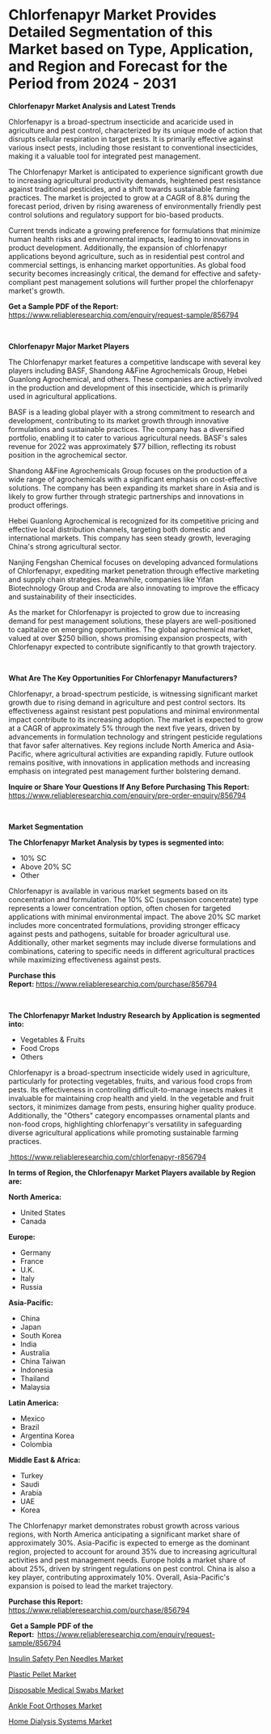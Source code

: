 <p><h1>Chlorfenapyr Market Provides Detailed Segmentation of this Market based on Type, Application, and Region and Forecast for the Period from 2024 - 2031</h1></p><p><strong>Chlorfenapyr Market Analysis and Latest Trends</strong></p>
<p><p>Chlorfenapyr is a broad-spectrum insecticide and acaricide used in agriculture and pest control, characterized by its unique mode of action that disrupts cellular respiration in target pests. It is primarily effective against various insect pests, including those resistant to conventional insecticides, making it a valuable tool for integrated pest management. </p><p>The Chlorfenapyr Market is anticipated to experience significant growth due to increasing agricultural productivity demands, heightened pest resistance against traditional pesticides, and a shift towards sustainable farming practices. The market is projected to grow at a CAGR of 8.8% during the forecast period, driven by rising awareness of environmentally friendly pest control solutions and regulatory support for bio-based products. </p><p>Current trends indicate a growing preference for formulations that minimize human health risks and environmental impacts, leading to innovations in product development. Additionally, the expansion of chlorfenapyr applications beyond agriculture, such as in residential pest control and commercial settings, is enhancing market opportunities. As global food security becomes increasingly critical, the demand for effective and safety-compliant pest management solutions will further propel the chlorfenapyr market's growth.</p></p>
<p><strong>Get a Sample PDF of the Report:&nbsp;</strong> <a href="https://www.reliableresearchiq.com/enquiry/request-sample/856794?utm_campaign=1123&utm_medium=2&utm_source=Github&utm_content=ia&utm_term=09112024&utm_id=chlorfenapyr">https://www.reliableresearchiq.com/enquiry/request-sample/856794</a></p>
<p>&nbsp;</p>
<p><strong>Chlorfenapyr Major Market Players</strong></p>
<p><p>The Chlorfenapyr market features a competitive landscape with several key players including BASF, Shandong A&Fine Agrochemicals Group, Hebei Guanlong Agrochemical, and others. These companies are actively involved in the production and development of this insecticide, which is primarily used in agricultural applications.</p><p>BASF is a leading global player with a strong commitment to research and development, contributing to its market growth through innovative formulations and sustainable practices. The company has a diversified portfolio, enabling it to cater to various agricultural needs. BASF's sales revenue for 2022 was approximately $77 billion, reflecting its robust position in the agrochemical sector.</p><p>Shandong A&Fine Agrochemicals Group focuses on the production of a wide range of agrochemicals with a significant emphasis on cost-effective solutions. The company has been expanding its market share in Asia and is likely to grow further through strategic partnerships and innovations in product offerings.</p><p>Hebei Guanlong Agrochemical is recognized for its competitive pricing and effective local distribution channels, targeting both domestic and international markets. This company has seen steady growth, leveraging China's strong agricultural sector.</p><p>Nanjing Fengshan Chemical focuses on developing advanced formulations of Chlorfenapyr, expediting market penetration through effective marketing and supply chain strategies. Meanwhile, companies like Yifan Biotechnology Group and Croda are also innovating to improve the efficacy and sustainability of their insecticides.</p><p>As the market for Chlorfenapyr is projected to grow due to increasing demand for pest management solutions, these players are well-positioned to capitalize on emerging opportunities. The global agrochemical market, valued at over $250 billion, shows promising expansion prospects, with Chlorfenapyr expected to contribute significantly to that growth trajectory.</p></p>
<p>&nbsp;</p>
<p><strong>What Are The Key Opportunities For Chlorfenapyr Manufacturers?</strong></p>
<p><p>Chlorfenapyr, a broad-spectrum pesticide, is witnessing significant market growth due to rising demand in agriculture and pest control sectors. Its effectiveness against resistant pest populations and minimal environmental impact contribute to its increasing adoption. The market is expected to grow at a CAGR of approximately 5% through the next five years, driven by advancements in formulation technology and stringent pesticide regulations that favor safer alternatives. Key regions include North America and Asia-Pacific, where agricultural activities are expanding rapidly. Future outlook remains positive, with innovations in application methods and increasing emphasis on integrated pest management further bolstering demand.</p></p>
<p><strong>Inquire or Share Your Questions If Any Before Purchasing This Report:</strong> <a href="https://www.reliableresearchiq.com/enquiry/pre-order-enquiry/856794?utm_campaign=1123&utm_medium=2&utm_source=Github&utm_content=ia&utm_term=09112024&utm_id=chlorfenapyr">https://www.reliableresearchiq.com/enquiry/pre-order-enquiry/856794</a></p>
<p>&nbsp;</p>
<p><strong>Market Segmentation</strong></p>
<p><strong>The Chlorfenapyr Market Analysis by types is segmented into:</strong></p>
<p><ul><li>10% SC</li><li>Above 20% SC</li><li>Other</li></ul></p>
<p><p>Chlorfenapyr is available in various market segments based on its concentration and formulation. The 10% SC (suspension concentrate) type represents a lower concentration option, often chosen for targeted applications with minimal environmental impact. The above 20% SC market includes more concentrated formulations, providing stronger efficacy against pests and pathogens, suitable for broader agricultural use. Additionally, other market segments may include diverse formulations and combinations, catering to specific needs in different agricultural practices while maximizing effectiveness against pests.</p></p>
<p><strong>Purchase this Report:&nbsp;</strong><a href="https://www.reliableresearchiq.com/purchase/856794?utm_campaign=1123&utm_medium=2&utm_source=Github&utm_content=ia&utm_term=09112024&utm_id=chlorfenapyr">https://www.reliableresearchiq.com/purchase/856794</a></p>
<p>&nbsp;</p>
<p><strong>The Chlorfenapyr Market Industry Research by Application is segmented into:</strong></p>
<p><ul><li>Vegetables & Fruits</li><li>Food Crops</li><li>Others</li></ul></p>
<p><p>Chlorfenapyr is a broad-spectrum insecticide widely used in agriculture, particularly for protecting vegetables, fruits, and various food crops from pests. Its effectiveness in controlling difficult-to-manage insects makes it invaluable for maintaining crop health and yield. In the vegetable and fruit sectors, it minimizes damage from pests, ensuring higher quality produce. Additionally, the "Others" category encompasses ornamental plants and non-food crops, highlighting chlorfenapyr's versatility in safeguarding diverse agricultural applications while promoting sustainable farming practices.</p></p>
<p><a href="https://www.reliableresearchiq.com/chlorfenapyr-r856794?utm_campaign=1123&utm_medium=2&utm_source=Github&utm_content=ia&utm_term=09112024&utm_id=chlorfenapyr">&nbsp;https://www.reliableresearchiq.com/chlorfenapyr-r856794</a></p>
<p><strong>In terms of Region, the Chlorfenapyr Market Players available by Region are:</strong></p>
<p>
    <p> <strong> North America: </strong>
        <ul>
            <li>United States</li>
            <li>Canada</li>
        </ul>
        </p> 
    <p> <strong> Europe: </strong>
        <ul>
            <li>Germany</li>
            <li>France</li>
            <li>U.K.</li>
            <li>Italy</li>
            <li>Russia</li>
        </ul>
        </p> 
    <p> <strong> Asia-Pacific: </strong>
        <ul>
            <li>China</li>
            <li>Japan</li>
            <li>South Korea</li>
            <li>India</li>
            <li>Australia</li>
            <li>China Taiwan</li>
            <li>Indonesia</li>
            <li>Thailand</li>
            <li>Malaysia</li>
        </ul>
        </p> 
    <p> <strong> Latin America: </strong>
        <ul>
            <li>Mexico</li>
            <li>Brazil</li>
            <li>Argentina Korea</li>
            <li>Colombia</li>
        </ul>
        </p> 
    <p> <strong> Middle East & Africa: </strong>
        <ul>
            <li>Turkey</li>
            <li>Saudi</li>
            <li>Arabia</li>
            <li>UAE</li>
            <li>Korea</li>
        </ul>
    </p>
    </p>
<p><p>The Chlorfenapyr market demonstrates robust growth across various regions, with North America anticipating a significant market share of approximately 30%. Asia-Pacific is expected to emerge as the dominant region, projected to account for around 35% due to increasing agricultural activities and pest management needs. Europe holds a market share of about 25%, driven by stringent regulations on pest control. China is also a key player, contributing approximately 10%. Overall, Asia-Pacific's expansion is poised to lead the market trajectory.</p></p>
<p><strong>Purchase this Report: </strong><a href="https://www.reliableresearchiq.com/purchase/856794?utm_campaign=1123&utm_medium=2&utm_source=Github&utm_content=ia&utm_term=09112024&utm_id=chlorfenapyr">https://www.reliableresearchiq.com/purchase/856794</a></p>
<p>&nbsp;<strong>Get a Sample PDF of the Report:&nbsp;&nbsp;</strong><a href="https://www.reliableresearchiq.com/enquiry/request-sample/856794?utm_campaign=1123&utm_medium=2&utm_source=Github&utm_content=ia&utm_term=09112024&utm_id=chlorfenapyr">https://www.reliableresearchiq.com/enquiry/request-sample/856794</a></p>
<p><strong></strong></p>
<p><p><a href="https://issuu.com/reportprime-2/docs/insulin-safety-pen-needles-market-s_b7c2d09197d01f?utm_campaign=1123&utm_medium=2&utm_source=Github&utm_content=ia&utm_term=09112024&utm_id=chlorfenapyr">Insulin Safety Pen Needles Market</a></p><p><a href="https://github.com/brittroma9i/Market-Research-Report-List-1/blob/main/plastic-pellet-market.md?utm_campaign=1123&utm_medium=2&utm_source=Github&utm_content=ia&utm_term=09112024&utm_id=chlorfenapyr">Plastic Pellet Market</a></p><p><a href="https://www.linkedin.com/pulse/disposable-medical-swabs-market-outlook-complete-tcgie?utm_campaign=1123&utm_medium=2&utm_source=Github&utm_content=ia&utm_term=09112024&utm_id=chlorfenapyr">Disposable Medical Swabs Market</a></p><p><a href="https://github.com/bailee2qhthar/Market-Research-Report-List-1/blob/main/ankle-foot-orthoses-market.md?utm_campaign=1123&utm_medium=2&utm_source=Github&utm_content=ia&utm_term=09112024&utm_id=chlorfenapyr">Ankle Foot Orthoses Market</a></p><p><a href="https://issuu.com/reportprime-2/docs/home-dialysis-systems-market-size-2_a6a9cd3e3b6c75?utm_campaign=1123&utm_medium=2&utm_source=Github&utm_content=ia&utm_term=09112024&utm_id=chlorfenapyr">Home Dialysis Systems Market</a></p></p>